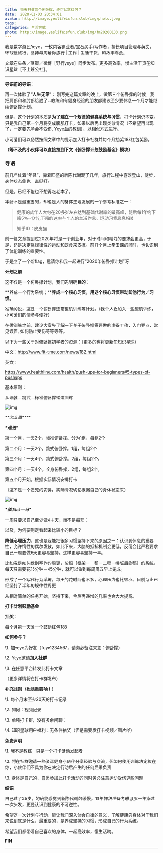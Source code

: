 ```yaml
---
title: 每天只做两个俯卧撑，还可以拿红包？
date:  2020-01-03 20:34:01
avatar: http://image.yeslifeisfun.club/img/photo.jpeg
tags: 
categories: 生活方式
photo: http://image.yeslifeisfun.club/img/fm20200103.png
---
```


我是数字游民Yeye，一枚内容创业者/宝石买手/写作者，擅长项目管理与英文，环球慢旅行，坚持每周给你旅行 | 工作 | 生活干货，和故事零食。



文章在头条／豆瓣／微博［野行yeye］同步发布。更多高效率，慢生活干货在知识星球［不上班公社］。



***





**导语前的导语：**



再一次体验了“**人生无常**”： 刚写完这篇文章的晚上，做第三个俯卧撑的时候，我把肩部和和肘部给崴了...教练和有健身经验的朋友都建议至少要休息一个月才能继续俯卧撑计划。



但是，这个计划的本质是**为了建立一个规律的健身系统与习惯**，打卡计划仍不变。只是我自己第一个月将变成腹肌打卡，如果以后再出现类似情况（不希望再出现了，一定要先学会不受伤, Yeye血的教训），以相似方式进行。



小可爱们可以仍然按照文章中的提示加入打卡社群并每个月抽奖188红包奖励。

**（等不及的小伙伴可以直接拉到下文《俯卧撑计划鼓励基金》模块）**



### **导语**

 

前几年仗着“年轻”，靠着旺盛的新陈代谢混了几年，旅行过程中喜欢登山，徒步，身体状态倒也一直挺好。

 

但是，已经不能也不想再吃老本了。

 

年龄不是最重要的，却也是人的身体生理发展的一个参考标准之一：

> 健康的成年人大约在20多岁左右达到基础代谢率的最高峰，随后每1年约下降5%~10%,下降的速率与个人的生活作息、运动习惯息息相关
>
> 知乎ID：皮皮猫



前一篇文章提到过2020年将是一个创业年，对于时间和精力的要求会更高，于是，还是决定靠规律性的运动和饮食来支撑。前几个月上拳击课的同时，也认识到了体能训练的重要性。





于是立了一个新flag，邀请你和我一起进行“2020年俯卧撑计划”呀



**计划之前**

 

这不仅是一个俯卧撑计划，我们先明确**目的**：



**养成一个行为系统；****养成一个核心习惯，用这个核心习惯带动其他行为／习惯。**

 

准确的说，这是一个俯卧撑连带腹肌训练等计划。（我个人会加入一些腹肌训练，小可爱们酌情参与便好）



在做训练之前，建议大家先了解一下关于俯卧撑需要做的准备工作，入门要点，常见误区, 如何防止受伤等等等等。

 

以下为一些关于对俯卧撑初学者的资源：（更多的也将更新在知识星球）

中文：http://www.fit-time.com/news/182.html

英文：

https://www.healthline.com/health/push-ups-for-beginners#5-types-of-pushups



基本原则：

从墙推－跪式－标准俯卧撑递进训练



![img](http://image.yeslifeisfun.club//img640-20200406230807661.jpeg)







***\**\*怎么做\*\**\***



***\*递进\****



第一个月，一天2个，墙推俯卧撑。分为1组，每组2个

第二个月：一天2个，跪式俯卧撑。1组，每组2个

第三个月：一天4个，跪式俯卧撑。2组，每组2个。

第四个月：一天4个，全身俯卧撑，2组，每组2个。

第五个月开始，根据实际情况安排打卡

（这不是一个定死的安排，实际情况切记根据自己的身体状态来）





![img](http://image.yeslifeisfun.club//img640-20200406230811874.jpeg)







***\*放自己一马\****



一周只要求自己至少做4＋天，而不是每天：

 

以及，为何要制定看起来比较小的目标？



**降低心理压力**，这也是我能把很多习惯坚持下来的原因之一：认识到休息的重要性，允许惰性的偶尔发散，如此下来，大脑的抵抗机制会更低，反而会比严格要求自己一周要做6天更容易坚持。这样更容易坚持一年。

 

比如我是如何做到写作的周更，按照［框架－一稿－二稿－排版后终稿］的系统，每天只需要花15分钟－45分钟，就可以做到每周周五早上完成。

形成了一个写作行为系统，每天的花时间也不多，心理压力也比较小。目前为止已经坚持了半年的规律性周更

 

从相对简单的任务开始，坚持下来，今后再递增的几率也会大大提高。

 





**打卡计划鼓励基金**

 



**抽奖**：

每个月第一天发一个鼓励红包188



**如何参与？**

\1. 加yeye为好友（fuye1234567，请务必备注来意：俯卧撑）

\2. Yeye邀请**加入社群**

\3. 在任意平台转发此打卡文章

（更多详情将在打卡群发布）

 

**补充规则（也很重要呐！）**

\1. 每个月末至少20天的打卡记录

\2. 如何：视频记录

\3. 单纯打卡群，没有多余闲聊：

\4. 知识星球用户福利：无条件抽奖（但是需要发打卡视频／图片哈）







**免责声明**

 



\1. 我不是教练，只是一个打卡活动发起者

\2. 将在社群邀请一些资深健身小伙伴分享经验与交流，但如何使用训练决定权在你，小伙伴们不具为你在决定行动后产生的任何后果负责

\3. 身体是自己的，自愿参加此打卡活动的同时务必注意运动受伤这些问题







**结语**

 

自己过了25岁，的确能感觉到新陈代谢的缓慢。18年裸辞准备考雅思那一年掉过一次头发，更是认识到健康的不可逆性。





希望这一次计划与行动，能让我们深入体会自律的意义，了解健康的身体对于我们来说到底是什么，最重要的，是养成坚持的习惯，形成自己的行为系统。



希望我们都带着自己喜欢的身体，一起高效率，慢生活呐。

 



**FIN**

***

